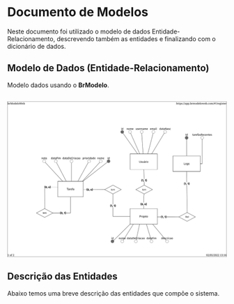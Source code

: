 # Documento de Modelos

Neste documento foi utilizado o modelo de dados Entidade-Relacionamento, descrevendo também as entidades e finalizando com o dicionário de dados.

## Modelo de Dados (Entidade-Relacionamento) 

Modelo dados usando o **BrModelo**.
## 
![Modelo Entidade-Relacionamento](images/modelo_entidade_relacionamento.jpeg)

## Descrição das Entidades

Abaixo temos uma breve descrição das entidades que compõe o sistema.